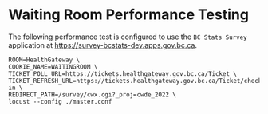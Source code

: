 # Waiting Room Performance Testing

The following performance test is configured to use the `BC Stats Survey` application at https://survey-bcstats-dev.apps.gov.bc.ca.

```
ROOM=HealthGateway \
COOKIE_NAME=WAITINGROOM \
TICKET_POLL_URL=https://tickets.healthgateway.gov.bc.ca/Ticket \
TICKET_REFRESH_URL=https://tickets.healthgateway.gov.bc.ca/Ticket/check-in \
REDIRECT_PATH=/survey/cwx.cgi?_proj=cwde_2022 \
locust --config ./master.conf

```
